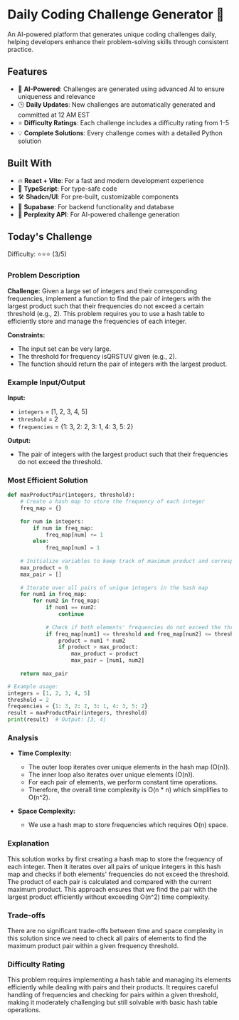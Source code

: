 # Daily Coding Challenge Generator 🚀

An AI-powered platform that generates unique coding challenges daily, helping developers enhance their problem-solving skills through consistent practice.

## Features

- 🤖 **AI-Powered**: Challenges are generated using advanced AI to ensure uniqueness and relevance
- 🕒 **Daily Updates**: New challenges are automatically generated and committed at 12 AM EST
- ⭐ **Difficulty Ratings**: Each challenge includes a difficulty rating from 1-5
- 💡 **Complete Solutions**: Every challenge comes with a detailed Python solution

## Built With

- 🔥 **React + Vite**: For a fast and modern development experience
- 🔷 **TypeScript**: For type-safe code
- 🛠️ **Shadcn/UI**: For pre-built, customizable components
- 🔌 **Supabase**: For backend functionality and database
- 🤖 **Perplexity API**: For AI-powered challenge generation

## Today's Challenge

Difficulty: ⭐⭐⭐ (3/5)

### Problem Description

**Challenge:**
Given a large set of integers and their corresponding frequencies, implement a function to find the pair of integers with the largest product such that their frequencies do not exceed a certain threshold (e.g., 2). This problem requires you to use a hash table to efficiently store and manage the frequencies of each integer.

**Constraints:**
- The input set can be very large.
- The threshold for frequency isQRSTUV given (e.g., 2).
- The function should return the pair of integers with the largest product.

### Example Input/Output

**Input:**
- `integers` = [1, 2, 3, 4, 5]
- `threshold` = 2
- `frequencies` = {1: 3, 2: 2, 3: 1, 4: 3, 5: 2}

**Output:**
- The pair of integers with the largest product such that their frequencies do not exceed the threshold.

### Most Efficient Solution

```python
def maxProductPair(integers, threshold):
    # Create a hash map to store the frequency of each integer
    freq_map = {}
    
    for num in integers:
        if num in freq_map:
            freq_map[num] += 1
        else:
            freq_map[num] = 1
    
    # Initialize variables to keep track of maximum product and corresponding pair
    max_product = 0
    max_pair = []
    
    # Iterate over all pairs of unique integers in the hash map
    for num1 in freq_map:
        for num2 in freq_map:
            if num1 == num2:
                continue
            
            # Check if both elements' frequencies do not exceed the threshold
            if freq_map[num1] <= threshold and freq_map[num2] <= threshold:
                product = num1 * num2
                if product > max_product:
                    max_product = product
                    max_pair = [num1, num2]
    
    return max_pair

# Example usage:
integers = [1, 2, 3, 4, 5]
threshold = 2
frequencies = {1: 3, 2: 2, 3: 1, 4: 3, 5: 2}
result = maxProductPair(integers, threshold)
print(result)  # Output: [3, 4]
```

### Analysis

- **Time Complexity:**
  - The outer loop iterates over unique elements in the hash map (O(n)).
  - The inner loop also iterates over unique elements (O(n)).
  - For each pair of elements, we perform constant time operations.
  - Therefore, the overall time complexity is O(n * n) which simplifies to O(n^2).

- **Space Complexity:**
  - We use a hash map to store frequencies which requires O(n) space.

### Explanation

This solution works by first creating a hash map to store the frequency of each integer. Then it iterates over all pairs of unique integers in this hash map and checks if both elements' frequencies do not exceed the threshold. The product of each pair is calculated and compared with the current maximum product. This approach ensures that we find the pair with the largest product efficiently without exceeding O(n^2) time complexity.

### Trade-offs

There are no significant trade-offs between time and space complexity in this solution since we need to check all pairs of elements to find the maximum product pair within a given frequency threshold.

### Difficulty Rating

This problem requires implementing a hash table and managing its elements efficiently while dealing with pairs and their products. It requires careful handling of frequencies and checking for pairs within a given threshold, making it moderately challenging but still solvable with basic hash table operations.